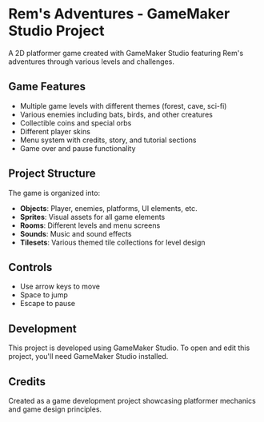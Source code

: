 # Rem's Adventures - GameMaker Studio Project

A 2D platformer game created with GameMaker Studio featuring Rem's adventures through various levels and challenges.

## Game Features

- Multiple game levels with different themes (forest, cave, sci-fi)
- Various enemies including bats, birds, and other creatures
- Collectible coins and special orbs
- Different player skins
- Menu system with credits, story, and tutorial sections
- Game over and pause functionality

## Project Structure

The game is organized into:
- **Objects**: Player, enemies, platforms, UI elements, etc.
- **Sprites**: Visual assets for all game elements
- **Rooms**: Different levels and menu screens
- **Sounds**: Music and sound effects
- **Tilesets**: Various themed tile collections for level design

## Controls

- Use arrow keys to move
- Space to jump
- Escape to pause

## Development

This project is developed using GameMaker Studio. To open and edit this project, you'll need GameMaker Studio installed.

## Credits

Created as a game development project showcasing platformer mechanics and game design principles.